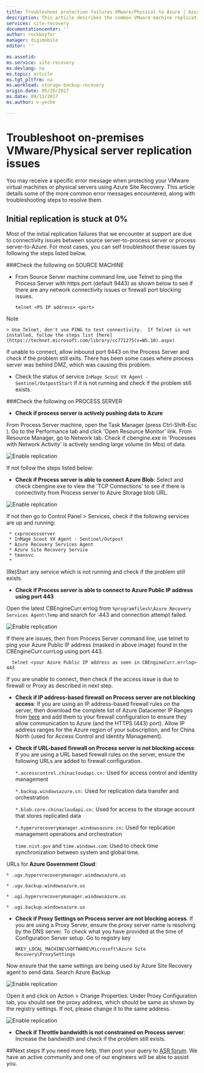 ```yaml
---
title: Troubleshoot protection failures VMware/Physical to Azure | Azure
description: This article describes the common VMware machine replication failures and how to troubleshoot them
services: site-recovery
documentationcenter: ''
author: rockboyfor
manager: digimobile
editor: ''

ms.assetid: 
ms.service: site-recovery
ms.devlang: na
ms.topic: article
ms.tgt_pltfrm: na
ms.workload: storage-backup-recovery
origin.date: 05/26/2017
ms.date: 09/11/2017
ms.author: v-yeche

---
```

# Troubleshoot on-premises VMware/Physical server replication issues
You may receive a specific error message when protecting your VMware virtual machines or physical servers using Azure Site Recovery. This article details some of the more common error messages encountered, along with troubleshooting steps to resolve them.

## Initial replication is stuck at 0%
Most of the initial replication failures that we encounter at support are due to connectivity issues between source server-to-process server or process server-to-Azure.
For most cases, you can self troubleshoot these issues by following the steps listed below.

###Check the following on SOURCE MACHINE
* From Source Server machine command line, use Telnet to ping the Process Server with https port (default 9443) as shown below to see if there are any network connectivity issues or firewall port blocking issues.

    `telnet <PS IP address> <port>`
> [!NOTE]
	> Use Telnet, don't use PING to test connectivity.  If Telnet is not installed, follow the steps list [here](https://technet.microsoft.com/library/cc771275(v=WS.10).aspx)

If unable to connect, allow inbound port 9443 on the Process Server and check if the problem still exits. There has been some cases where process server was behind DMZ, which was causing this problem.

* Check the status of service `InMage Scout VX Agent - Sentinel/OutpostStart` if it is not running and check if the problem still exists.   

###Check the following on PROCESS SERVER

* **Check if process server is actively pushing data to Azure** 

From Process Server machine, open the Task Manager (press Ctrl-Shift-Esc ). Go to the Performance tab and click 'Open Resource Monitor' link. From Resource Manager, go to Network tab. Check if cbengine.exe in 'Processes with Network Activity' is actively sending large volume (in Mbs) of data.

![Enable replication](./media/site-recovery-protection-common-errors/cbengine.png)

If not follow the steps listed below:

* **Check if Process server is able to connect Azure Blob**: Select and check cbengine.exe to view the 'TCP Connections' to see if there is connectivity from Process server to Azure Storage blob URL.

![Enable replication](./media/site-recovery-protection-common-errors/rmonitor.png)

If not then go to Control Panel > Services, check if the following services are up and running:

     * cxprocessserver
     * InMage Scout VX Agent - Sentinel/Outpost
     * Azure Recovery Services Agent
     * Azure Site Recovery Service
     * tmansvc
     * 
(Re)Start any service which is not running and check if the problem still exists.

* **Check if Process server is able to connect to Azure Public IP address using port 443**

Open the latest CBEngineCurr.errlog from `%programfiles%\Azure Recovery Services Agent\Temp` and search for :443  and connection attempt failed.

![Enable replication](./media/site-recovery-protection-common-errors/logdetails1.png)

If there are issues, then from Process Server command line, use telnet to ping your Azure Public IP address (masked in above image) found in the CBEngineCurr.currLog using port 443.

      telnet <your Azure Public IP address as seen in CBEngineCurr.errlog>  443
If you are unable to connect, then check if the access issue is due to firewall or Proxy as described in next step.

* **Check if IP address-based firewall on Process server are not blocking access**: If you are using an IP address-based firewall rules on the server, then download the complete list of Azure Datacenter IP Ranges from [here](https://www.microsoft.com/download/details.aspx?id=42064) and add them to your firewall configuration to ensure they allow communication to Azure (and the HTTPS (443) port).  Allow IP address ranges for the Azure region of your subscription, and for China North (used for Access Control and Identity Management).

* **Check if URL-based firewall on Process server is not blocking access**:  If you are using a URL based firewall rules on the server, ensure the following URLs are added to firewall configuration. 

  `*.accesscontrol.chinacloudapi.cn:` Used for access control and identity management

  `*.backup.windowsazure.cn:` Used for replication data transfer and orchestration

  `*.blob.core.chinacloudapi.cn:` Used for access to the storage account that stores replicated data

  `*.hypervrecoverymanager.windowsazure.cn:` Used for replication management operations and orchestration

  `time.nist.gov` and `time.windows.com`: Used to check time synchronization between system and global time.

URLs for **Azure Government Cloud**:

`* .ugv.hypervrecoverymanager.windowsazure.us`

`* .ugv.backup.windowsazure.us`

`* .ugi.hypervrecoverymanager.windowsazure.us`

`* .ugi.backup.windowsazure.us` 

* **Check if Proxy Settings on Process server are not blocking access**.  If you are using a Proxy Server, ensure the proxy server name is resolving by the DNS server.
To check what you have provided at the time of Configuration Server setup. Go to registry key

	`HKEY_LOCAL_MACHINE\SOFTWARE\Microsoft\Azure Site Recovery\ProxySettings`

Now ensure that the same settings are being used by Azure Site Recovery agent to send data.
Search Azure  Backup 

![Enable replication](./media/site-recovery-protection-common-errors/mab.png)

Open it and click on Action > Change Properties. Under Proxy Configuration tab, you should see the proxy address, which should be same as shown by the registry settings. If not, please change it to the same address.

![Enable replication](./media/site-recovery-protection-common-errors/mabproxy.png)

* **Check if Throttle bandwidth is not constrained on Process server**:  Increase the bandwidth  and check if the problem still exists.

##Next steps
If you need more help, then post your query to [ASR forum](https://social.msdn.microsoft.com/Forums/en-US/home?forum=hypervrecovmgr). We have an active community and one of our engineers will be able to assist you.

<!--Update_Description: new articles vmware to azure protection troublshoot in site recovery -->